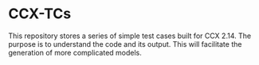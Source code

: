 # CCX-TCs

This repository stores a series of simple test cases built for CCX 2.14. The purpose is to understand the code and its output. This will facilitate the generation of more complicated models.
